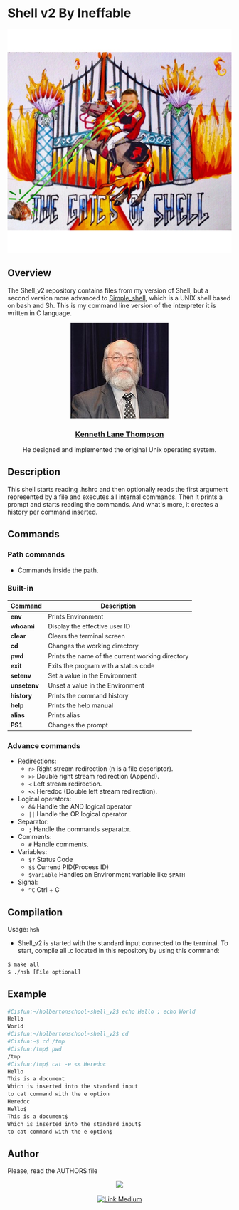 # Shell v2 By Ineffable
<img src="https://raw.githubusercontent.com/Ineffable22/holbertonschool-shell_v2/main/img/shell.jpeg"/>

## Overview
The Shell_v2 repository contains files from my version of Shell, but a second version more advanced to [Simple_shell](https://github.com/Ineffable22/simple_shell), which is a UNIX shell based on bash and Sh.  This  is  my  command line version of the interpreter it is written in C language. 

<div align="center">
<img src="https://raw.githubusercontent.com/Ineffable22/holbertonschool-shell_v2/main/img/Ken_thompson_japan_prize_68.jpg"/>

### [Kenneth Lane Thompson](https://en.wikipedia.org/wiki/Ken_Thompson)
He designed and implemented the original Unix operating system.
</div>

## Description
This shell starts reading .hshrc and then optionally reads the first argument represented by a file and executes all internal commands. Then it prints a prompt and starts reading the commands. And what's more, it creates a history per command inserted.

## Commands
### Path commands
- Commands inside the path.

### Built-in

| Command      | Description |
|--|--|
| **env**      | Prints Environment                               |
| **whoami**   | Display the effective user ID                    |
| **clear**    | Clears the terminal screen                       |
| **cd**       | Changes the working directory                    |
| **pwd**      | Prints the name of the current working directory |
| **exit**     | Exits the program with a status code             |
| **setenv**   | Set a value in the Environment                   |
| **unsetenv** | Unset a value in the Environment                 |
| **history**  | Prints the command history                       |
| **help**     | Prints the help manual                           |
| **alias**    | Prints alias                                     |
| **PS1**      | Changes the prompt                               |

### Advance commands
- Redirections:
    - `n>` Right stream redirection (n is a file descriptor).
    - `>>` Double right stream redirection (Append).
    - `<`  Left stream redirection.
    - `<<` Heredoc (Double left stream redirection).
- Logical operators:
    - `&&` Handle the AND logical operator
    - `||` Handle the OR logical operator
- Separator:
    - `;` Handle the commands separator.
- Comments: 
    - `#` Handle comments.
- Variables:
    - `$?` Status Code
    - `$$` Currend PID(Process ID)
    - `$variable` Handles an Environment variable like `$PATH`
- Signal:
    - `^C` Ctrl + C

## Compilation
Usage: `hsh`
- Shell_v2 is started with the standard input connected to the terminal. To start, compile all .c located in this repository by using this command:
```Bash
$ make all
$ ./hsh [File optional]
```

## Example
```Bash
#Cisfun:~/holbertonschool-shell_v2$ echo Hello ; echo World
Hello
World
#Cisfun:~/holbertonschool-shell_v2$ cd
#Cisfun:~$ cd /tmp
#Cisfun:/tmp$ pwd
/tmp
#Cisfun:/tmp$ cat -e << Heredoc
Hello
This is a document
Which is inserted into the standard input
to cat command with the e option
Heredoc
Hello$
This is a document$
Which is inserted into the standard input$
to cat command with the e option$
```
## Author
Please, read the AUTHORS file
<div align="center">
<a href="https://www.linkedin.com/in/miguel-enrique-grillo-orellana/">
<img src="https://img.shields.io/badge/Miguel-Linkedind-blue"></a>

<a href="https://medium.com/@Miguel_Grillo"><img src="https://miro.medium.com/max/1200/0*jTIO9a1_5T3mv-pR.png" alt="Link Medium" width="100px" height= "50px"></a>
</div>
